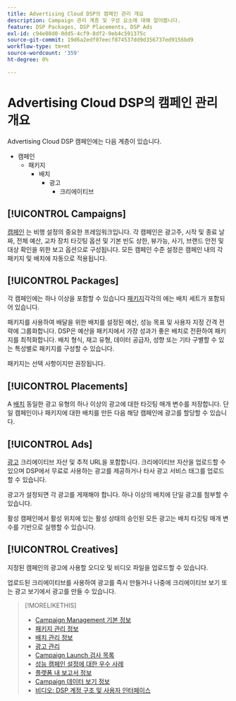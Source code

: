 ```yaml
---
title: Advertising Cloud DSP의 캠페인 관리 개요
description: Campaign 관리 계층 및 구성 요소에 대해 알아봅니다.
feature: DSP Packages, DSP Placements, DSP Ads
exl-id: c94e08d0-0dd5-4cf9-8df2-9eb4c591375c
source-git-commit: 19d6a2edf07eecf874537dd9d356737ed9156bd9
workflow-type: tm+mt
source-wordcount: '359'
ht-degree: 0%

---
```


# Advertising Cloud DSP의 캠페인 관리 개요

Advertising Cloud DSP 캠페인에는 다음 계층이 있습니다.

* 캠페인
   * 패키지
      * 배치
         * 광고
            * 크리에이티브

<!-- Add "Feature: DSP Creatives" once we have other topics on creatives; get Bob to update the feature list. -->
<!-- Do clients think in terms of insertion orders? If yes, then work in the following info.:
In Advertising Cloud DSP, an insertion order is represented as a campaign, and line items are represented as packages. Each package will include placements, which can use different strategies and tactics to deliver the line item requirements.
-->

## [!UICONTROL Campaigns]

[캠페인](/help/dsp/campaign-management/campaigns/campaign-about.md) 는 비행 설정의 중요한 프레임워크입니다. 각 캠페인은 광고주, 시작 및 종료 날짜, 전체 예산, 교차 장치 타깃팅 옵션 및 기본 빈도 상한, 뷰가능, 사기, 브랜드 안전 및 대상 확인을 위한 보고 옵션으로 구성됩니다. 모든 캠페인 수준 설정은 캠페인 내의 각 패키지 및 배치에 자동으로 적용됩니다.

## [!UICONTROL Packages]

각 캠페인에는 하나 이상을 포함할 수 있습니다 [패키지](/help/dsp/campaign-management/packages/package-about.md)각각의 에는 배치 세트가 포함되어 있습니다.

패키지를 사용하여 배달을 위한 배치를 설정된 예산, 성능 목표 및 사용자 지정 간격 전략에 그룹화합니다. DSP은 예산을 패키지에서 가장 성과가 좋은 배치로 전환하여 패키지를 최적화합니다. 배치 형식, 재고 유형, 데이터 공급자, 성향 또는 기타 구별할 수 있는 특성별로 패키지를 구성할 수 있습니다.

패키지는 선택 사항이지만 권장됩니다.

## [!UICONTROL Placements]

A [배치](/help/dsp/campaign-management/placements/placement-about.md) 동일한 광고 유형의 하나 이상의 광고에 대한 타깃팅 매개 변수를 저장합니다. 단일 캠페인이나 패키지에 대한 배치를 만든 다음 해당 캠페인에 광고를 할당할 수 있습니다.

## [!UICONTROL Ads]

[광고](/help/dsp/campaign-management/ads/ad-about.md) 크리에이티브 자산 및 추적 URL을 포함합니다. 크리에이티브 자산을 업로드할 수 있으며 DSP에서 무료로 사용하는 광고를 제공하거나 타사 광고 서비스 태그를 업로드할 수 있습니다.

광고가 설정되면 각 광고를 게재해야 합니다. 하나 이상의 배치에 단일 광고를 첨부할 수 있습니다.

활성 캠페인에서 활성 위치에 있는 활성 상태의 승인된 모든 광고는 배치 타깃팅 매개 변수를 기반으로 실행할 수 있습니다.

## [!UICONTROL Creatives]

지정된 캠페인의 광고에 사용할 오디오 및 비디오 파일을 업로드할 수 있습니다.
<!-- add link to [About Creative Management](/help/dsp/campaign-management/creatives/creative-about.md) when it's available-->

업로드된 크리에이티브를 사용하여 광고를 즉시 만들거나 나중에 크리에이티브 보기 또는 광고 보기에서 광고를 만들 수 있습니다.

>[!MORELIKETHIS]
>
>* [Campaign Management 기본 정보](/help/dsp/campaign-management/campaigns/campaign-about.md)
>* [패키지 관리 정보](/help/dsp/campaign-management/packages/package-about.md)
>* [배치 관리 정보](/help/dsp/campaign-management/placements/placement-about.md)
>* [광고 관리](/help/dsp/campaign-management/ads/ad-about.md)
>* [Campaign Launch 검사 목록](/help/dsp/campaign-management/campaign-launch-checklist.md)
>* [성능 캠페인 설정에 대한 우수 사례](/help/dsp/optimization/campaign-best-practices-performance.md)
>* [플랫폼 내 보고서 정보](/help/dsp/campaign-management/reports/campaign-reports-about.md)
>* [Campaign 데이터 보기 정보](/help/dsp/campaign-management/reports/campaign-data-views-about.md)
>* [비디오: DSP 계정 구조 및 사용자 인터페이스](https://experienceleague.adobe.com/docs/advertising-cloud-learn/tutorials/dsp/ui.html)

